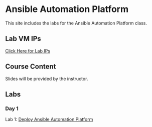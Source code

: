 # Ansible Automation Platform

This site includes the labs for the Ansible Automation Platform class.   

## Lab VM IPs
[Click Here for Lab IPs](https://docs.google.com/spreadsheets/d/1gTV6btPeIyyXylRkDn2_LNbWkf9BGU6wsi5eIb-ynLY/edit?usp=sharing)


## Course Content   
Slides will be provided by the instructor.

## Labs   
### Day 1      
Lab 1: [Deploy Ansible Automation Platform](labs/install-aap/)   
